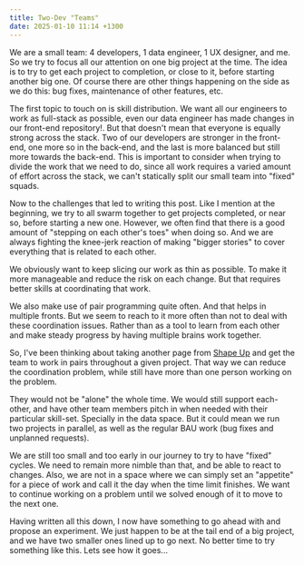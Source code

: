 ```yaml
---
title: Two-Dev "Teams"
date: 2025-01-10 11:14 +1300
---
```


We are a small team: 4 developers, 1 data engineer, 1 UX designer, and me. So we try to focus all our attention on one big project at the time. The idea is to try to get each project to completion, or close to it, before starting another big one. Of course there are other things happening on the side as we do this: bug fixes, maintenance of other features, etc.

The first topic to touch on is skill distribution. We want all our engineers to work as full-stack as possible, even our data engineer has made changes in our front-end repository!. But that doesn't mean that everyone is equally strong across the stack. Two of our developers are stronger in the front-end, one more so in the back-end, and the last is more balanced but still more towards the back-end. This is important to consider when trying to divide the work that we need to do, since all work requires a varied amount of effort across the stack, we can't statically split our small team into "fixed" squads.

Now to the challenges that led to writing this post. Like I mention at the beginning, we try to all swarm together to get projects completed, or near so, before starting a new one. However, we often find that there is a good amount of "stepping on each other's toes" when doing so. And we are always fighting the knee-jerk reaction of making "bigger stories" to cover everything that is related to each other.

We obviously want to keep slicing our work as thin as possible. To make it more manageable and reduce the risk on each change. But that requires better skills at coordinating that work.

We also make use of pair programming quite often. And that helps in multiple fronts. But we seem to reach to it more often than not to deal with these coordination issues. Rather than as a tool to learn from each other and make steady progress by having multiple brains work together.

So, I've been thinking about taking another page from [Shape Up](https://basecamp.com/shapeup) and get the team to work in pairs throughout a given project. That way we can reduce the coordination problem, while still have more than one person working on the problem.

They would not be "alone" the whole time. We would still support each-other, and have other team members pitch in when needed with their particular skill-set. Specially in the data space. But it could mean we run two projects in parallel, as well as the regular BAU work (bug fixes and unplanned requests).

We are still too small and too early in our journey to try to have "fixed" cycles. We need to remain more nimble than that, and be able to react to changes. Also, we are not in a space where we can simply set an "appetite" for a piece of work and call it the day when the time limit finishes. We want to continue working on a problem until we solved enough of it to move to the next one.

Having written all this down, I now have something to go ahead with and propose an experiment. We just happen to be at the tail end of a big project, and we have two smaller ones lined up to go next. No better time to try something like this. Lets see how it goes...

